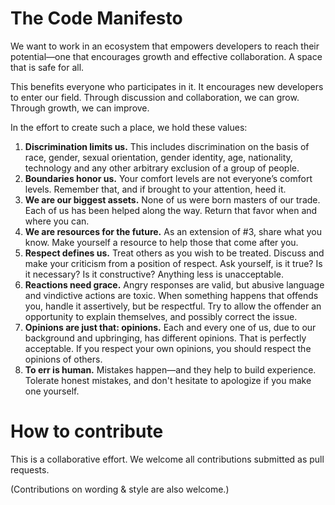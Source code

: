 The Code Manifesto
==================

We want to work in an ecosystem that empowers developers to reach their potential—one that encourages growth and effective collaboration. A space that is safe for all.

This benefits everyone who participates in it. It encourages new developers to enter our field. Through discussion and collaboration, we can grow. Through growth, we can improve.

In the effort to create such a place, we hold these values:

1. **Discrimination limits us.** This includes discrimination on the basis of race, gender, sexual orientation, gender identity, age, nationality, technology and any other arbitrary exclusion of a group of people.
2. **Boundaries honor us.** Your comfort levels are not everyone’s comfort levels. Remember that, and if brought to your attention, heed it.
3. **We are our biggest assets.** None of us were born masters of our trade. Each of us has been helped along the way. Return that favor when and where you can.
4. **We are resources for the future.** As an extension of #3, share what you know. Make yourself a resource to help those that come after you.
5. **Respect defines us.** Treat others as you wish to be treated. Discuss and make your criticism from a position of respect. Ask yourself, is it true? Is it necessary? Is it constructive? Anything less is unacceptable.
6. **Reactions need grace.** Angry responses are valid, but abusive language and vindictive actions are toxic. When something happens that offends you, handle it assertively, but be respectful. Try to allow the offender an opportunity to explain themselves, and possibly correct the issue.
7. **Opinions are just that: opinions.** Each and every one of us, due to our background and upbringing, has different opinions. That is perfectly acceptable. If you respect your own opinions, you should respect the opinions of others.
8. **To err is human.** Mistakes happen—and they help to build experience. Tolerate honest mistakes, and don't hesitate to apologize if you make one yourself.

How to contribute
=================

This is a collaborative effort. We welcome all contributions submitted as pull requests.

(Contributions on wording & style are also welcome.)
